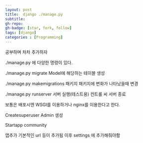 ```yaml
---
layout: post
title:  django ./manage.py
subtitle: 
gh-repo: 
gh-badge: [star, fork, follow]
tags: [django]
categories : [Programming]
---
```


공부하며 차차 추가하자

./manage.py 에 다양한 명령이 있다.

./manage.py migrate
Model에 해당하는 테이블 생성

./manage.py makemigrations 패키지
패키지에 변화가 나타났을때 변경

./manage.py runserver 서버 실행(테스트용)
컨트롤 씨 서버 종료

보통은 배포시엔 WSGI를 이용하거나 nginx를 이용한다고 한다.

Createsuperuser 
Admin 생성

Startapp community

앱추가 기본적인 url 등이 추가됨
이후 settings 에 추가해줘야함